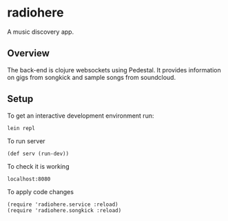 # radiohere

A music discovery app.

## Overview

The back-end is clojure websockets using Pedestal.  It provides information on gigs from songkick and sample songs from soundcloud.

## Setup

To get an interactive development environment run:

    lein repl

To run server

    (def serv (run-dev))

To check it is working

    localhost:8080

To apply code changes

    (require 'radiohere.service :reload)
    (require 'radiohere.songkick :reload)


